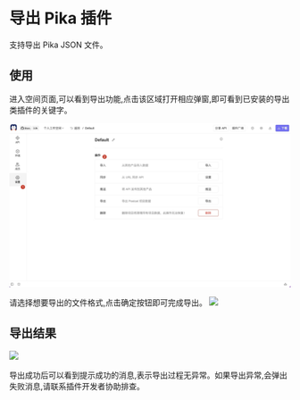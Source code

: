 # 导出 Pika 插件

支持导出 Pika JSON 文件。

## 使用

进入空间页面,可以看到导出功能,点击该区域打开相应弹窗,即可看到已安装的导出类插件的关键字。

![](https://raw.githubusercontent.com/kamalyes/pika-extensions/master/shared/assets/images/overview-zh.png)

请选择想要导出的文件格式,点击确定按钮即可完成导出。
![](https://raw.githubusercontent.com/kamalyes/pika-extensions/master/packages/pika-export-pika/assets/images/2022-08-23-15-45-40.png)

## 导出结果

![](https://raw.githubusercontent.com/kamalyes/pika-extensions/master/packages/pika-export-pika/assets/images/2022-08-23-15-46-23.png)

导出成功后可以看到提示成功的消息,表示导出过程无异常。如果导出异常,会弹出失败消息,请联系插件开发者协助排查。
